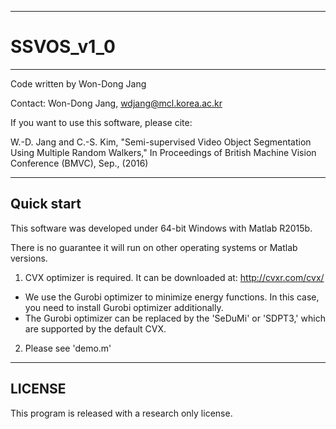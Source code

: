 --------------------------------------------------------------------------------
# SSVOS_v1_0
--------------------------------------------------------------------------------
Code written by Won-Dong Jang

Contact: Won-Dong Jang, wdjang@mcl.korea.ac.kr

If you want to use this software, please cite:

W.-D. Jang and C.-S. Kim, "Semi-supervised Video Object Segmentation Using Multiple Random Walkers," In Proceedings of British Machine Vision Conference (BMVC), Sep., (2016) 

--------------------------------------------------------------------------------
Quick start
--------------------------------------------------------------------------------
This software was developed under 64-bit Windows with Matlab R2015b. 

There is no guarantee it will run on other operating systems or Matlab versions.

1. CVX optimizer is required. It can be downloaded at: http://cvxr.com/cvx/
 * We use the Gurobi optimizer to minimize energy functions. In this case, you need to install Gurobi optimizer additionally.
 * The Gurobi optimizer can be replaced by the 'SeDuMi' or 'SDPT3,' which are supported by the default CVX.
2. Please see 'demo.m'

--------------------------------------------------------------------------------
LICENSE
--------------------------------------------------------------------------------
This program is released with a research only license.
